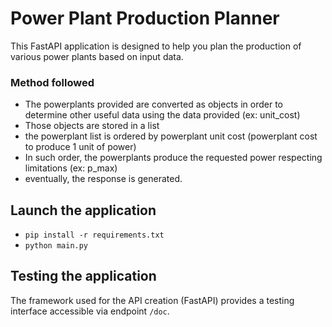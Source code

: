 # Power Plant Production Planner
This FastAPI application is designed to help you plan the production of various power plants based on input data.

### Method followed
- The powerplants provided are converted as objects in order to determine other useful data using the data provided (ex: unit_cost)
- Those objects are stored in a list
- the powerplant list is ordered by powerplant unit cost (powerplant cost to produce 1 unit of power)
- In such order, the powerplants produce the requested power respecting limitations (ex: p_max)
- eventually, the response is generated.

## Launch the application

- `pip install -r requirements.txt`
- `python main.py  `

## Testing the application
The framework used for the API creation (FastAPI) provides a testing interface accessible via endpoint `/doc`.
